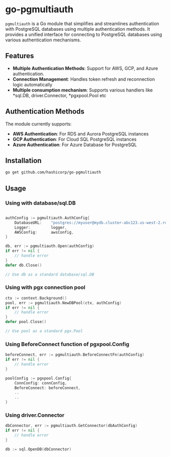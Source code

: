 # go-pgmultiauth

`pgmultiauth` is a Go module that simplifies and streamlines authentication with PostgreSQL databases using multiple authentication methods. It provides a unified interface for connecting to PostgreSQL databases using various authentication mechanisms.

## Features

- **Multiple Authentication Methods**: Support for AWS, GCP, and Azure authentication.
- **Connection Management**: Handles token refresh and reconnection logic automatically
- **Multiple consumption mechanism**: Supports various handlers like *sql.DB, driver.Connector, *pgxpool.Pool etc

## Authentication Methods

The module currently supports:

- **AWS  Authentication**: For RDS and Aurora PostgreSQL instances
- **GCP Authentication**: For Cloud SQL PostgreSQL instances
- **Azure Authentication**: For Azure Database for PostgreSQL

## Installation

```bash
go get github.com/hashicorp/go-pgmultiauth
```


## Usage

### Using with database/sql.DB

```go

authConfig := pgmultiauth.AuthConfig{
    DatabaseURL:    "postgres://myuser@mydb.cluster-abc123.us-west-2.rds.amazonaws.com:5432/mydb",
    Logger:         logger,
    AWSConfig:      awsConfig,
}

db, err := pgmultiauth.Open(authConfig)
if err != nil {
    // handle error
}
defer db.Close()

// Use db as a standard database/sql.DB
```

### Using with pgx connection pool
```go
ctx := context.Background()
pool, err := pgmultiauth.NewDBPool(ctx, authConfig)
if err != nil {
    // handle error
}
defer pool.Close()

// Use pool as a standard pgx.Pool
```

### Using BeforeConnect function of pgxpool.Config
```go
beforeConnect, err := pgmultiauth.BeforeConnectFn(authConfig)
if err != nil {
    // handle error
}

poolConfig := pgxpool.Config{
    ConnConfig: connConfig,
    BeforeConnect: beforeConnect,
    ..
    ..
}
```

### Using driver.Connector

```go
dbConnector, err := pgmultiauth.GetConnector(dbAuthConfig)
if err != nil {
    // handle error
}

db := sql.OpenDB(dbConnector)
```